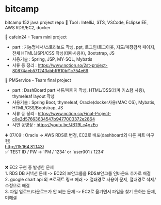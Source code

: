 # bitcamp
bitcamp 152 java project repo :space_invader:
Tool : IntelliJ, STS, VSCode, Eclipse EE, AWS RDS/EC2, docker


:notebook_with_decorative_cover: cafein24 - Team mini project
  - part : 기능명세서/스토리보드 작성, ppt, 
           로그인/로그아웃, 지도/매장검색 페이지, 전체 HTML(JSP)/CSS 작성(테마사용X), Bootstrap, JS
  - 사용기술 : Spring, JSP, MY-SQL, Mybatis
  - 서류 등 정리 : https://www.notion.so/2st-project-80874aeb571243abbff810bf1c754e69
 
 
:notebook_with_decorative_cover: PMService - Team final project
  - part : DashBoard part 서류/페이지 작성, HTML/CSS(테마 커스텀 사용), thymeleaf layout 작성
  - 사용기술 : Spring Boot, thymeleaf, Oracle(docker사용/MAC OS), Mybatis, HTML/CSS/Bootstrap, JS
  - 서류 등 정리 : https://www.notion.so/Final-Project-c0e2d57663634547b9477003372e2864
  - 시연 동영상 : https://youtu.be/JBT9Lc4gzEo
  
  :heavy_plus_sign: 07/09 : Oracle -> AWS RDS로 변경, EC2로 배포(dashboard외 다른 파트 미구현)<br>
  http://15.164.81.143/<br>
  :white_check_mark: TEST ID / PW -> 'PM / 1234' or 'user001 / 1234'<br><br>
  
  :x: EC2 구현 중 발생한 문제<br>
      1. RDS DB 커넥션 문제 -> EC2의 보안그룹을 RDS보안그룹 인바운드 추가로 해결<br>
      2. google chart api 외 프로젝트 링크 에러 -> 절대경로 사용이 문제, 절대경로 삭제/수정으로 해결<br>
      3. 파일 업로드/다운로드가 안 되는 문제 -> EC2로 옮기면서 파일을 찾기 못하는 문제, 미해결<br>
    
